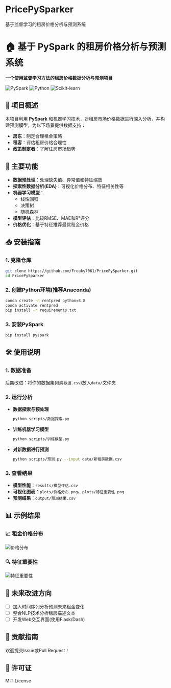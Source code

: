 # PricePySparker
基于监督学习的租房价格分析与预测系统

# 🏠 基于 PySpark 的租房价格分析与预测系统

**一个使用监督学习方法的租房价格数据分析与预测项目**

![PySpark](https://img.shields.io/badge/PySpark-3.3.0-red)
![Python](https://img.shields.io/badge/Python-3.8%2B-blue)
![Scikit-learn](https://img.shields.io/badge/Scikit--learn-1.0.2-orange)

## 📌 项目概述
本项目利用 **PySpark** 和机器学习技术，对租房市场价格数据进行深入分析，并构建预测模型，为以下场景提供数据支持：
- **房东**：制定合理租金策略
- **租客**：评估租房价格合理性
- **政策制定者**：了解住房市场趋势

## 🚀 主要功能
- **数据预处理**：处理缺失值、异常值和特征缩放
- **探索性数据分析(EDA)**：可视化价格分布、特征相关性等
- **机器学习模型**：
  - 线性回归
  - 决策树
  - 随机森林
- **模型评估**：比较RMSE、MAE和R²评分
- **价格优化**：基于特征推荐最优租金价格

## 📥 安装指南

### 1. 克隆仓库
```bash
git clone https://github.com/Freaky7061/PricePySparker.git
cd PricePySparker
```

### 2. 创建Python环境(推荐Anaconda)
```bash
conda create -n rentpred python=3.8
conda activate rentpred
pip install -r requirements.txt
```

### 3. 安装PySpark
```bash
pip install pyspark
```

## 🛠 使用说明

### 1. 数据准备
后期改进：将你的数据集(`租房数据.csv`)放入`data/`文件夹

### 2. 运行分析
- **数据探索与预处理**
  ```bash
  python scripts/数据探索.py
  ```
- **训练机器学习模型**
  ```bash
  python scripts/训练模型.py
  ```
- **对新数据进行预测**
  ```bash
  python scripts/预测.py --input data/新租房数据.csv
  ```

### 3. 查看结果
- **模型性能**：`results/模型评估.csv`
- **可视化图表**：`plots/价格分布.png`、`plots/特征重要性.png`
- **预测结果**：`output/预测结果.csv`

## 📊 示例结果
### 📈 租金价格分布
![价格分布](plots/价格分布.png)

### 🔍 特征重要性
![特征重要性](plots/特征重要性.png)

## 📝 未来改进方向
- [ ] 加入时间序列分析预测未来租金变化
- [ ] 整合NLP技术分析租房描述文本
- [ ] 开发Web交互界面(使用Flask/Dash)

## 🤝 贡献指南
欢迎提交Issue或Pull Request！

## 📜 许可证
MIT License
